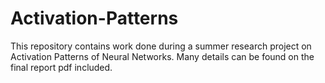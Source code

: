# Activation-Patterns

This repository contains work done during a summer research project on Activation Patterns of Neural Networks. Many details can be found on the final report pdf included.
